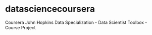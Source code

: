 datasciencecoursera
===================

Coursera John Hopkins Data Specialization - Data Scientist Toolbox - Course Project
